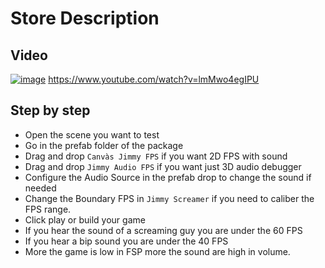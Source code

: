 
# Store Description

## Video
[![image](https://github.com/EloiStree/2020_05_28_JimmyScreamFPS/assets/20149493/304bc4be-a57e-4669-917b-f1a64fed229e)](https://www.youtube.com/watch?v=lmMwo4egIPU)
https://www.youtube.com/watch?v=lmMwo4egIPU

## Step by step

- Open the scene you want to test
- Go in the prefab folder of the package
- Drag and drop `Canvàs Jimmy FPS` if you want 2D FPS with sound
- Drag and drop `Jimmy Audio FPS` if you want just 3D audio debugger
- Configure the Audio Source in the prefab drop to change the sound if needed
- Change the Boundary FPS in `Jimmy Screamer` if you need to caliber the FPS range.
- Click play or build your game
- If you hear the sound of a screaming guy you are under the 60 FPS
- If you hear a bip sound you are under the 40 FPS
- More the game is low in FSP more the sound are high in volume.
